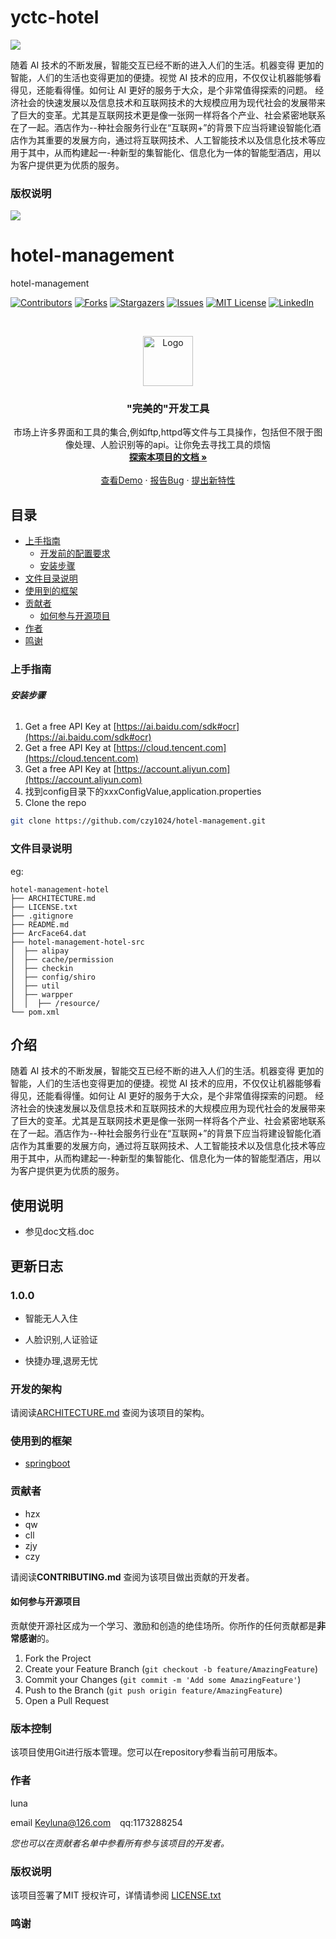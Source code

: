 # yctc-hotel
![](https://img.shields.io/badge/yctc--hotel-1.0.0--SNAPSHOT-brightgreen)

随着 AI 技术的不断发展，智能交互已经不断的进入人们的生活。机器变得
更加的智能，人们的生活也变得更加的便捷。视觉 AI 技术的应用，不仅仅让机器能够看得见，还能看得懂。如何让 AI 更好的服务于大众，是个非常值得探索的问题。
经济社会的快速发展以及信息技术和互联网技术的大规模应用为现代社会的发展带来了巨大的变革。尤其是互联网技术更是像一张网一样将各个产业、社会紧密地联系在了一起。酒店作为--种社会服务行业在“互联网+”的背景下应当将建设智能化酒店作为其重要的发展方向，通过将互联网技术、人工智能技术以及信息化技术等应用于其中，从而构建起一-种新型的集智能化、信息化为一体的智能型酒店，用以为客户提供更为优质的服务。




### 版权说明
![](https://img.shields.io/badge/License-GPL3.0-brightgreen)




# hotel-management

hotel-management

<!-- PROJECT SHIELDS -->

[![Contributors][contributors-shield]][contributors-url]
[![Forks][forks-shield]][forks-url]
[![Stargazers][stars-shield]][stars-url]
[![Issues][issues-shield]][issues-url]
[![MIT License][license-shield]][license-url]
[![LinkedIn][linkedin-shield]][linkedin-url]

<!-- PROJECT LOGO -->
<br />

<p align="center">
  <a href="https://github.com/czy1024/hotel-management/">
    <img src="https://i.loli.net/2020/07/28/5MzIVArBZyp8NgX.png" alt="Logo" width="80" height="80">
  </a>

  <h3 align="center">"完美的"开发工具</h3>
  <p align="center">
    市场上许多界面和工具的集合,例如ftp,httpd等文件与工具操作，包括但不限于图像处理、人脸识别等的api。让你免去寻找工具的烦恼
    <br />
    <a href="https://github.com/czy1024/hotel-management"><strong>探索本项目的文档 »</strong></a>
    <br />
    <br />
    <a href="">查看Demo</a>
    ·
    <a href="">报告Bug</a>
    ·
    <a href="https://github.com/czy1024/hotel-management/issues">提出新特性</a>
  </p>

</p>


 
## 目录

- [上手指南](#上手指南)
  - [开发前的配置要求](#开发前的配置要求)
  - [安装步骤](#安装步骤)
- [文件目录说明](#文件目录说明)
- [使用到的框架](#使用到的框架)
- [贡献者](#贡献者)
  - [如何参与开源项目](#如何参与开源项目)
- [作者](#作者)
- [鸣谢](#鸣谢)

### 上手指南


###### **安装步骤**

1. Get a free API Key at [https://ai.baidu.com/sdk#ocr](https://ai.baidu.com/sdk#ocr)
2. Get a free API Key at [https://cloud.tencent.com](https://cloud.tencent.com)
3. Get a free API Key at [https://account.aliyun.com](https://account.aliyun.com)
4. 找到config目录下的xxxConfigValue,application.properties
5. Clone the repo

```sh
git clone https://github.com/czy1024/hotel-management.git
```

### 文件目录说明
eg:

```
hotel-management-hotel
├── ARCHITECTURE.md
├── LICENSE.txt
├── .gitignore
├── README.md
├── ArcFace64.dat
├── hotel-management-hotel-src
│  ├── alipay
│  ├── cache/permission
│  ├── checkin
│  ├── config/shiro
│  ├── util
│  ├── warpper
│  │  ├── /resource/
└── pom.xml

```
##  介绍

随着 AI 技术的不断发展，智能交互已经不断的进入人们的生活。机器变得
更加的智能，人们的生活也变得更加的便捷。视觉 AI 技术的应用，不仅仅让机器能够看得见，还能看得懂。如何让 AI 更好的服务于大众，是个非常值得探索的问题。
经济社会的快速发展以及信息技术和互联网技术的大规模应用为现代社会的发展带来了巨大的变革。尤其是互联网技术更是像一张网一样将各个产业、社会紧密地联系在了一起。酒店作为--种社会服务行业在“互联网+”的背景下应当将建设智能化酒店作为其重要的发展方向，通过将互联网技术、人工智能技术以及信息化技术等应用于其中，从而构建起一-种新型的集智能化、信息化为一体的智能型酒店，用以为客户提供更为优质的服务。



## 使用说明

+ 参见doc文档.doc


## 更新日志

### 1.0.0

+ 智能无人入住

+ 人脸识别,人证验证

+ 快捷办理,退房无忧

### 开发的架构 

请阅读[ARCHITECTURE.md](https://github.com/czy1024/hotel-management/blob/master/ARCHITECTURE.md) 查阅为该项目的架构。


### 使用到的框架

- [springboot](https://spring.io/)

### 贡献者

- hzx
- qw
- cll
- zjy
- czy

请阅读**CONTRIBUTING.md** 查阅为该项目做出贡献的开发者。

#### 如何参与开源项目

贡献使开源社区成为一个学习、激励和创造的绝佳场所。你所作的任何贡献都是**非常感谢**的。


1. Fork the Project
2. Create your Feature Branch (`git checkout -b feature/AmazingFeature`)
3. Commit your Changes (`git commit -m 'Add some AmazingFeature'`)
4. Push to the Branch (`git push origin feature/AmazingFeature`)
5. Open a Pull Request



### 版本控制

该项目使用Git进行版本管理。您可以在repository参看当前可用版本。

### 作者

luna

email Keyluna@126.com  &ensp; qq:1173288254


 *您也可以在贡献者名单中参看所有参与该项目的开发者。*

### 版权说明

该项目签署了MIT 授权许可，详情请参阅 [LICENSE.txt](https://github.com/czy1024/hotel-management/blob/master/LICENSE)

### 鸣谢[]()



<!-- links -->
[your-project-path]:czy1024/hotel-management
[contributors-shield]: https://img.shields.io/github/contributors/czy1024/hotel-management.svg?style=flat-square
[contributors-url]: https://github.com/czy1024/hotel-management/graphs/contributors
[forks-shield]: https://img.shields.io/github/forks/czy1024/hotel-management.svg?style=flat-square
[forks-url]: https://github.com/czy1024/hotel-management/network/members
[stars-shield]: https://img.shields.io/github/stars/czy1024/hotel-management.svg?style=flat-square
[stars-url]: https://github.com/czy1024/hotel-management/stargazers
[issues-shield]: https://img.shields.io/github/issues/czy1024/hotel-management.svg?style=flat-square
[issues-url]: https://img.shields.io/github/issues/czy1024/hotel-management.svg
[license-shield]: https://img.shields.io/github/license/czy1024/hotel-management.svg?style=flat-square
[license-url]: https://github.com/czy1024/hotel-management/blob/master/LICENSE.txt
[linkedin-shield]: https://img.shields.io/badge/-LinkedIn-black.svg?style=flat-square&logo=linkedin&colorB=555
[linkedin-url]: https://linkedin.com/in/hotel-management




